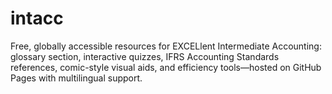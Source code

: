 # intacc
Free, globally accessible resources for EXCELlent Intermediate Accounting: glossary section, interactive quizzes, IFRS Accounting Standards references, comic-style visual aids, and efficiency tools—hosted on GitHub Pages with multilingual support.
